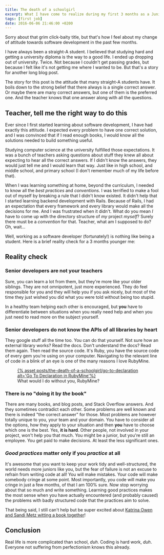 ```yaml
---
title: The death of a schoolgirl
excerpt: What I have come to realize during my first 3 months as a Junior Ruby Developer.
tags: [first job]
date: 2016-06-06 21:46:00 +0200
---
```


Sorry about that grim click-baity title, but that's how I feel about my change of attitude towards software development in the past few months. 

I have always been a straight-A student. I believed that studying hard and getting a university diploma is the way to a good life. I ended up dropping out of university. Twice. Not because I couldn't get passing grades, but because I felt like it's not getting me where I wanted to be. But that's a story for another long blog post.

The story for this post is the attitude that many straight-A students have. It boils down to the strong belief that there always is a single correct answer. Or maybe there are many correct answers, but one of them is the preferred one. And the teacher knows that one answer along with all the questions.

## Teacher, tell me the right way to do this

Ever since I first started learning about software development, I have had exactly this attitude. I expected every problem to have one correct solution, and I was convinced that if I read enough books, I would know all the solutions needed to build something useful.

Studying computer science at the university fulfilled those expectations. It was a bunch of teachers asking questions about stuff they knew all about expecting to hear all the correct answers. If I didn't know the answers, they would just tell me and I would learn that way. Just like in high school, and middle school, and primary school (I don't remember much of my life before that).

When I was learning something at home, beyond the curriculum, I needed to know all the *best practices* and *conventions*. I was terrified to make a fool out of myself by breaking a rule that I didn't know existed. It didn't help that I started learning backend development with Rails. Because of Rails, I had an expectation that every framework and every library would make all the decisions for me. And I was frustrated when it didn't. What do you mean *I* have to come up with the directory structure of *my* project *myself*? Surely there must be a *convention* for that. Teacher, what am I supposed to do? Oh, wait...

Well, working as a software developer (fortunately!) is nothing like being a student. Here is a brief reality check for a 3 months younger me:

## Reality check

### Senior developers are not your teachers

Sure, you can learn a lot from them, but they're more like your older siblings. They are not omnipotent, just more experienced. They do feel responsible for you and they will help you if you ask nicely, but most of the time they just wished you did what you were told without being too stupid.

In a healthy team helping each other is encouraged, but **you** have to differentiate between situations when you really need help and when you just need to read more on the subject yourself.

### Senior developers do not know the APIs of all libraries by heart

They google stuff all the time too. You can do that yourself. Not sure how an external library works? Read the docs. Don't understand the docs? Read them again. Then read the source code. It's Ruby, you have the source code of every gem you're using on your computer. Navigating to the relevant line of code in a blink of an eye is one of the many reasons I love RubyMine. 

<figure>
<a href='{% asset posts/the-death-of-a-schoolgirl/go-to-declaration @path %}'>
{% asset posts/the-death-of-a-schoolgirl/go-to-declaration alt='Go To Declaration in RubyMine'%}
</a>
<figcaption>What would I do without you, RubyMine?</figcaption>
</figure>


### There is no "doing it by *the* book"

There are many books, and blog posts, and Stack Overflow answers. And they sometimes contradict each other. Some problems are well known and there is indeed "the correct answer" for those. Most problems are however totally unique to you, your team and your domain. You have to consider all the options, how they apply to your situation and then **you** have to choose which one is the best. Yes, **it is hard**. Other people, not involved in your project, won't help you that much. You might be a junior, but you're still an employee. You get paid to make decisions. At least the less significant ones.

### *Good practices* matter only if you *practice* at all

It's awesome that you want to keep your work tidy and well-structured, the world needs more juniors like you, but the fear of failure is not an excuse to refrain from writing code at all! You will make mistakes. Your code will make somebody cringe at some point. Most importantly, you code will make you cringe in just a few months, of that I am 100% sure. Now stop worrying about that so much and write something. Learning good practices makes the most sense when you have actually encountered (and probably caused) the problems with badly structured code that the practices aim to solve.

That being said, I still can't help but be super excited about [Katrina Owen and Sandi Metz witting a book together](http://signup.99bottlesbook.com/)!

## Conclusion

Real life is more complicated than school, *duh*. Coding is hard work, *duh*. Everyone not suffering from perfectionism knows this already.
